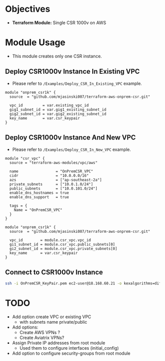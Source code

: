 # Objectives

- **Terraform Module:** Single CSR 1000v on AWS


# Module Usage

- This module creates only one CSR instance.

## Deploy CSR1000v Instance In Existing VPC

- Please refer to `/Examples/Deploy_CSR_In_Existing_VPC` example.

```hcl
module "onprem_csr1k" {
  source  = "github.com/mjasinski007/terraform-aws-onprem-csr.git"

  vpc_id         = var.existing_vpc_id
  gig1_subnet_id = var.gig1_existing_subnet_id
  gig2_subnet_id = var.gig2_existing_subnet_id
  key_name       = var.csr_keypair
}
```

## Deploy CSR1000v Instance And New VPC

- Please refer to `/Examples/Deploy_CSR_In_New_VPC` example.

```hcl
module "csr_vpc" {
  source = "terraform-aws-modules/vpc/aws"

  name                 = "OnPremCSR_VPC"
  cidr                 = "10.0.0.0/16"
  azs                  = ["ap-southeast-2a"]
  private_subnets      = ["10.0.1.0/24"]
  public_subnets       = ["10.0.101.0/24"]
  enable_dns_hostnames = true
  enable_dns_support   = true

  tags = {
    Name = "OnPremCSR_VPC"
  }
}

module "onprem_csr1k" {
  source  = "github.com/mjasinski007/terraform-aws-onprem-csr.git"

  vpc_id        = module.csr_vpc.vpc_id
  gi1_subnet_id = module.csr_vpc.public_subnets[0]
  gi2_subnet_id = module.csr_vpc.private_subnets[0]
  key_name      = var.csr_keypair
}
```

## Connect to CSR1000v Instance

```bash
ssh -i OnPremCSR_KeyPair.pem ec2-user@18.168.60.21 -o kexalgorithms=diffie-hellman-group-exchange-sha1,diffie-hellman-group14-sha1
```



# TODO

- Add option create VPC or existing VPC
  - with subnets name private/public
- Add options:
  - Create AWS VPNs ?
  - Create Aviatrix VPNs?
- Assign Private IP addresses from root module
  - Used them to configure interfaces (initial_config)
- Add option to configure security-groups from root module


